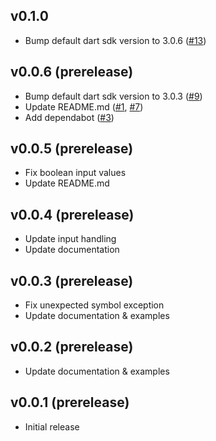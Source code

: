 ## v0.1.0

- Bump default dart sdk version to 3.0.6 ([#13](https://github.com/nikosportolos/dart_package/issues/13))


## v0.0.6 (prerelease)

- Bump default dart sdk version to 3.0.3 ([#9](https://github.com/nikosportolos/dart_package/issues/9))
- Update README.md ([#1](https://github.com/nikosportolos/dart_package/issues/1), [#7](https://github.com/nikosportolos/dart_package/issues/7))
- Add dependabot ([#3](https://github.com/nikosportolos/dart_package/issues/3))


## v0.0.5 (prerelease)

- Fix boolean input values
- Update README.md


## v0.0.4 (prerelease)

- Update input handling
- Update documentation


## v0.0.3 (prerelease)

- Fix unexpected symbol exception
- Update documentation & examples


## v0.0.2 (prerelease)

- Update documentation & examples


## v0.0.1 (prerelease)

- Initial release
